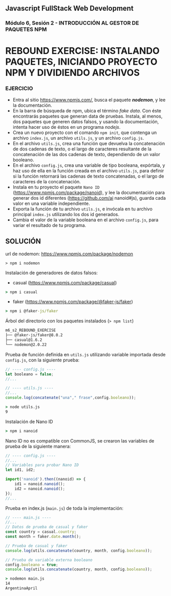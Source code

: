 ## Javascript FullStack Web Development
### Módulo 6, Sesión 2 - INTRODUCCIÓN AL GESTOR DE PAQUETES NPM

# REBOUND  EXERCISE:  INSTALANDO  PAQUETES,  INICIANDO  PROYECTO  NPM  Y  DIVIDIENDO ARCHIVOS 

### EJERCICIO

- Entra al sitio https://www.npmjs.com/, busca el paquete ***nodemon***, y lee la documentación.  
- En  la  barra  de  búsqueda  de  npm,  ubica  el  término  *fake  data*.  Con  éste  encontrarás  paquetes  que  generan  data  de  pruebas.  Instala,  al  menos,  dos  paquetes  que  generen  datos  falsos,  y  usando  la  documentación,  intenta  hacer  uso  de  éstos  en  un  programa *nodejs*.
- Crea un nuevo proyecto con el comando `npm init`, que contenga un archivo `index.js`, un archivo `utils.js`, y un archivo `config.js`.
- En el archivo `utils.js`, crea una función que devuelva la concatenación de dos cadenas de texto, o el largo de caracteres resultante de la concatenación de las dos cadenas de texto, dependiendo de un valor booleano.  
- En el archivo `config.js`, crea una variable de tipo booleana, expórtala, y haz uso de ella en la función creada en el archivo `utils.js`, para definir si la función retornará las cadenas de texto concatenadas, o el largo de caracteres de la concatenación.  
- Instala en tu proyecto el paquete `Nano ID` (https://www.npmjs.com/package/nanoid), y lee la documentación para generar dos id diferentes (https://github.com/ai nanoid#js), guarda cada valor en una variable independiente.  
- Exporta la función de tu archivo `utils.js`, e invócala  en tu archivo principal `index.js` utilizando los dos id generados.
- Cambia el valor de la variable booleana en el archivo `config.js`, para variar el resultado de tu programa.

## SOLUCIÓN

url de nodemon: https://www.npmjs.com/package/nodemon
```
> npm i nodemon
```
Instalación de generadores de datos falsos:
- casual (https://www.npmjs.com/package/casual)
```cmd
> npm i casual
```
- faker (https://www.npmjs.com/package/@faker-js/faker)
```cmd
> npm i @faker-js/faker
```
Árbol del directorio con los paquetes instalados (`> npm list`)
```bash
m6_s2_REBOUND_EXERCISE
├── @faker-js/faker@8.0.2
├── casual@1.6.2
└── nodemon@2.0.22
```
Prueba de función definida en `utils.js` utilizando variable importada desde `config.js`, con la siguiente prueba:

```javascript
// ---- config.js ----
let booleano = false;
//...
```

```javascript
// ---- utils.js ----
//...
console.log(concatenate("una"," frase",config.booleano));
```
```cmd
> node utils.js
9
```
Instalación de Nano ID
```cmd
> npm i nanoid
```
Nano ID no es compatible con CommonJS, se crearon las variables de prueba de la siguiente manera:
```javascript
// ---- config.js ----
//...
// Variables para probar Nano ID
let id1, id2;

import('nanoid').then((nanoid) => {
    id1 = nanoid.nanoid();
    id2 = nanoid.nanoid();
});
//...
```
Prueba en index.js (`main.js`) de toda la implementación:
```javascript
// ---- main.js ----
//...
// Datos de prueba de casual y faker
const country = casual.country;
const month = faker.date.month();

// Prueba de casual y faker
console.log(utils.concatenate(country, month, config.booleano));

// Prueba de variable externa booleano
config.booleano = true;
console.log(utils.concatenate(country, month, config.booleano));
```

```cmd
> nodemon main.js
14
ArgentinaApril
```